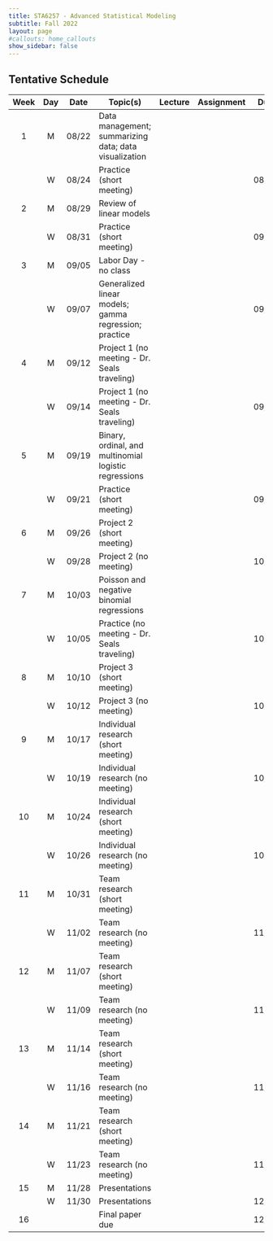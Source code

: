 ```yaml
---
title: STA6257 - Advanced Statistical Modeling
subtitle: Fall 2022 
layout: page
#callouts: home_callouts
show_sidebar: false
---
```


## Tentative Schedule

| Week | Day | Date  | Topic(s) | Lecture | Assignment | Due |
|:-:|:-:|:---:|--------------------|:--:|:-:|:-:
| 1    | M   | 08/22 | Data management; summarizing data; data visualization | | | |
|      | W   | 08/24 | Practice (short meeting) | | | 08/29 |
| 2    | M   | 08/29 | Review of linear models | | | |
|      | W   | 08/31 | Practice (short meeting) | | | 09/05 |
| 3    | M   | 09/05 | Labor Day - no class | | | |
|      | W   | 09/07 | Generalized linear models; gamma regression; practice | | | 09/12 |
| 4    | M   | 09/12 | Project 1 (no meeting - Dr. Seals traveling) | | | |
|      | W   | 09/14 | Project 1 (no meeting - Dr. Seals traveling) | | | 09/19 |
| 5    | M   | 09/19 | Binary, ordinal, and multinomial logistic regressions | | | |
|      | W   | 09/21 | Practice (short meeting) | | | 09/26 |
| 6    | M   | 09/26 | Project 2 (short meeting) | | | |
|      | W   | 09/28 | Project 2 (no meeting) | | | 10/03 |
| 7    | M   | 10/03 | Poisson and negative binomial regressions | | | |
|      | W   | 10/05 | Practice (no meeting - Dr. Seals traveling) | | | 10/10 |
| 8    | M   | 10/10 | Project 3 (short meeting) | | | |
|      | W   | 10/12 | Project 3 (no meeting) | | | 10/17 |
| 9    | M   | 10/17 | Individual research (short meeting) | | | |
|      | W   | 10/19 | Individual research (no meeting) | | | 10/23 |
| 10   | M   | 10/24 | Individual research (short meeting) | | | |
|      | W   | 10/26 | Individual research (no meeting) | | | 10/30 |
| 11   | M   | 10/31 | Team research (short meeting) | | | |
|      | W   | 11/02 | Team research (no meeting) | | | 11/06 |
| 12   | M   | 11/07 | Team research (short meeting) | | | |
|      | W   | 11/09 | Team research (no meeting) | | | 11/13 |
| 13   | M   | 11/14 | Team research (short meeting) | | | |
|      | W   | 11/16 | Team research (no meeting) | | | 11/20 |
| 14   | M   | 11/21 | Team research (short meeting) | | | |
|      | W   | 11/23 | Team research (no meeting) | | | 11/27 |
| 15   | M   | 11/28 | Presentations | | | |
|      | W   | 11/30 | Presentations | | | 12/02 |
| 16   |   |  | Final paper due | | | 12/07 |
